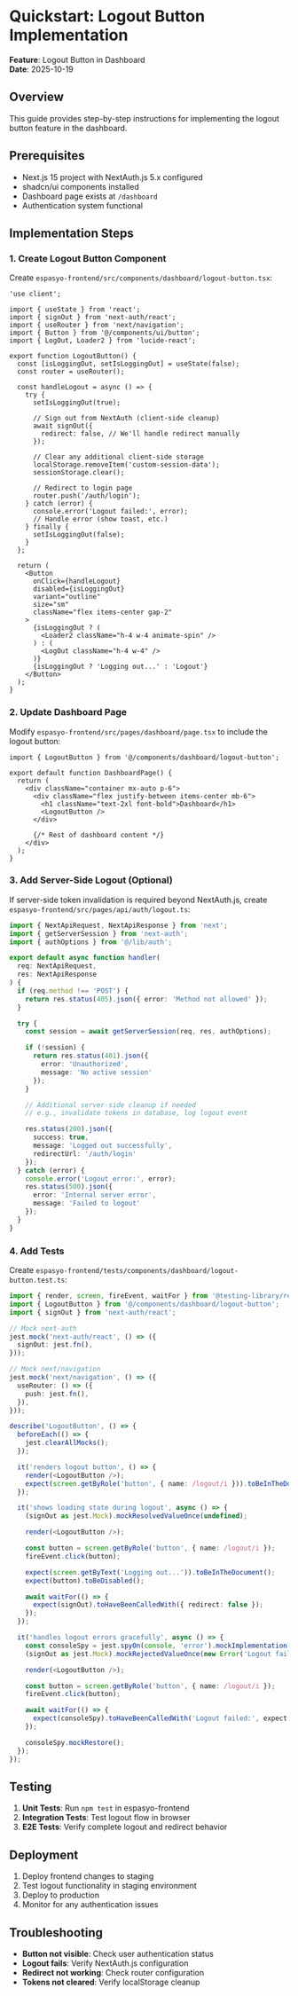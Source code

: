 # Quickstart: Logout Button Implementation

**Feature**: Logout Button in Dashboard  
**Date**: 2025-10-19  

## Overview

This guide provides step-by-step instructions for implementing the logout button feature in the dashboard.

## Prerequisites

- Next.js 15 project with NextAuth.js 5.x configured
- shadcn/ui components installed
- Dashboard page exists at `/dashboard`
- Authentication system functional

## Implementation Steps

### 1. Create Logout Button Component

Create `espasyo-frontend/src/components/dashboard/logout-button.tsx`:

```tsx
'use client';

import { useState } from 'react';
import { signOut } from 'next-auth/react';
import { useRouter } from 'next/navigation';
import { Button } from '@/components/ui/button';
import { LogOut, Loader2 } from 'lucide-react';

export function LogoutButton() {
  const [isLoggingOut, setIsLoggingOut] = useState(false);
  const router = useRouter();

  const handleLogout = async () => {
    try {
      setIsLoggingOut(true);

      // Sign out from NextAuth (client-side cleanup)
      await signOut({
        redirect: false, // We'll handle redirect manually
      });

      // Clear any additional client-side storage
      localStorage.removeItem('custom-session-data');
      sessionStorage.clear();

      // Redirect to login page
      router.push('/auth/login');
    } catch (error) {
      console.error('Logout failed:', error);
      // Handle error (show toast, etc.)
    } finally {
      setIsLoggingOut(false);
    }
  };

  return (
    <Button
      onClick={handleLogout}
      disabled={isLoggingOut}
      variant="outline"
      size="sm"
      className="flex items-center gap-2"
    >
      {isLoggingOut ? (
        <Loader2 className="h-4 w-4 animate-spin" />
      ) : (
        <LogOut className="h-4 w-4" />
      )}
      {isLoggingOut ? 'Logging out...' : 'Logout'}
    </Button>
  );
}
```

### 2. Update Dashboard Page

Modify `espasyo-frontend/src/pages/dashboard/page.tsx` to include the logout button:

```tsx
import { LogoutButton } from '@/components/dashboard/logout-button';

export default function DashboardPage() {
  return (
    <div className="container mx-auto p-6">
      <div className="flex justify-between items-center mb-6">
        <h1 className="text-2xl font-bold">Dashboard</h1>
        <LogoutButton />
      </div>

      {/* Rest of dashboard content */}
    </div>
  );
}
```

### 3. Add Server-Side Logout (Optional)

If server-side token invalidation is required beyond NextAuth.js, create `espasyo-frontend/src/pages/api/auth/logout.ts`:

```ts
import { NextApiRequest, NextApiResponse } from 'next';
import { getServerSession } from 'next-auth';
import { authOptions } from '@/lib/auth';

export default async function handler(
  req: NextApiRequest,
  res: NextApiResponse
) {
  if (req.method !== 'POST') {
    return res.status(405).json({ error: 'Method not allowed' });
  }

  try {
    const session = await getServerSession(req, res, authOptions);

    if (!session) {
      return res.status(401).json({
        error: 'Unauthorized',
        message: 'No active session'
      });
    }

    // Additional server-side cleanup if needed
    // e.g., invalidate tokens in database, log logout event

    res.status(200).json({
      success: true,
      message: 'Logged out successfully',
      redirectUrl: '/auth/login'
    });
  } catch (error) {
    console.error('Logout error:', error);
    res.status(500).json({
      error: 'Internal server error',
      message: 'Failed to logout'
    });
  }
}
```

### 4. Add Tests

Create `espasyo-frontend/tests/components/dashboard/logout-button.test.ts`:

```ts
import { render, screen, fireEvent, waitFor } from '@testing-library/react';
import { LogoutButton } from '@/components/dashboard/logout-button';
import { signOut } from 'next-auth/react';

// Mock next-auth
jest.mock('next-auth/react', () => ({
  signOut: jest.fn(),
}));

// Mock next/navigation
jest.mock('next/navigation', () => ({
  useRouter: () => ({
    push: jest.fn(),
  }),
}));

describe('LogoutButton', () => {
  beforeEach(() => {
    jest.clearAllMocks();
  });

  it('renders logout button', () => {
    render(<LogoutButton />);
    expect(screen.getByRole('button', { name: /logout/i })).toBeInTheDocument();
  });

  it('shows loading state during logout', async () => {
    (signOut as jest.Mock).mockResolvedValueOnce(undefined);

    render(<LogoutButton />);

    const button = screen.getByRole('button', { name: /logout/i });
    fireEvent.click(button);

    expect(screen.getByText('Logging out...')).toBeInTheDocument();
    expect(button).toBeDisabled();

    await waitFor(() => {
      expect(signOut).toHaveBeenCalledWith({ redirect: false });
    });
  });

  it('handles logout errors gracefully', async () => {
    const consoleSpy = jest.spyOn(console, 'error').mockImplementation();
    (signOut as jest.Mock).mockRejectedValueOnce(new Error('Logout failed'));

    render(<LogoutButton />);

    const button = screen.getByRole('button', { name: /logout/i });
    fireEvent.click(button);

    await waitFor(() => {
      expect(consoleSpy).toHaveBeenCalledWith('Logout failed:', expect.any(Error));
    });

    consoleSpy.mockRestore();
  });
});
```

## Testing

1. **Unit Tests**: Run `npm test` in espasyo-frontend
2. **Integration Tests**: Test logout flow in browser
3. **E2E Tests**: Verify complete logout and redirect behavior

## Deployment

1. Deploy frontend changes to staging
2. Test logout functionality in staging environment
3. Deploy to production
4. Monitor for any authentication issues

## Troubleshooting

- **Button not visible**: Check user authentication status
- **Logout fails**: Verify NextAuth.js configuration
- **Redirect not working**: Check router configuration
- **Tokens not cleared**: Verify localStorage cleanup